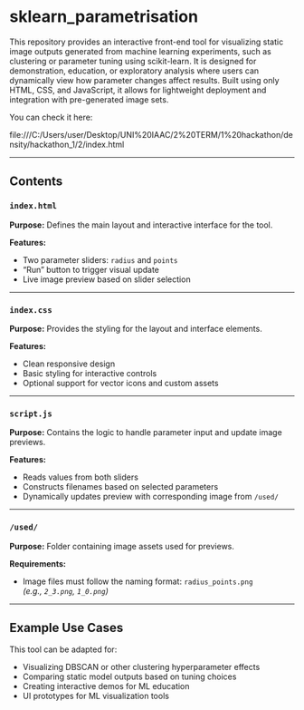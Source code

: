 # sklearn_parametrisation

This repository provides an interactive front-end tool for visualizing static image outputs generated from machine learning experiments, such as clustering or parameter tuning using scikit-learn. It is designed for demonstration, education, or exploratory analysis where users can dynamically view how parameter changes affect results. Built using only HTML, CSS, and JavaScript, it allows for lightweight deployment and integration with pre-generated image sets.

You can check it here:

file:///C:/Users/user/Desktop/UNI%20IAAC/2%20TERM/1%20hackathon/density/hackathon_1/2/index.html

---

## Contents

### `index.html`  
**Purpose:** Defines the main layout and interactive interface for the tool.

**Features:**
- Two parameter sliders: `radius` and `points`
- “Run” button to trigger visual update
- Live image preview based on slider selection

---

### `index.css`  
**Purpose:** Provides the styling for the layout and interface elements.

**Features:**
- Clean responsive design
- Basic styling for interactive controls
- Optional support for vector icons and custom assets

---

### `script.js`  
**Purpose:** Contains the logic to handle parameter input and update image previews.

**Features:**
- Reads values from both sliders
- Constructs filenames based on selected parameters
- Dynamically updates preview with corresponding image from `/used/`

---

### `/used/`  
**Purpose:** Folder containing image assets used for previews.

**Requirements:**
- Image files must follow the naming format: `radius_points.png`  
  *(e.g., `2_3.png`, `1_0.png`)*

---

## Example Use Cases

This tool can be adapted for:
- Visualizing DBSCAN or other clustering hyperparameter effects
- Comparing static model outputs based on tuning choices
- Creating interactive demos for ML education
- UI prototypes for ML visualization tools
